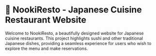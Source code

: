 # 🍣 NookiResto - Japanese Cuisine Restaurant Website

Welcome to NookiResto, a beautifully designed website for Japanese cuisine restaurants. This project highlights sushi and other traditional Japanese dishes, providing a seamless experience for users who wish to explore the menu and make reservations.
